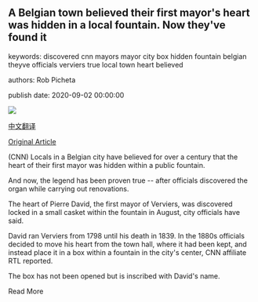 ## A Belgian town believed their first mayor's heart was hidden in a local fountain. Now they've found it

keywords: discovered cnn mayors mayor city box hidden fountain belgian theyve officials verviers true local town heart believed

authors: Rob Picheta

publish date: 2020-09-02 00:00:00

![](https://cdn.cnn.com/cnnnext/dam/assets/200902085401-restricted-pierre-david-heart-super-tease.jpg)

[中文翻译](A%20Belgian%20town%20believed%20their%20first%20mayor%27s%20heart%20was%20hidden%20in%20a%20local%20fountain.%20Now%20they%27ve%20found%20it_zh.md)

[Original Article](https://edition.cnn.com/2020/09/02/europe/pierre-david-heart-verviers-discovery-scli-intl/index.html)

(CNN) Locals in a Belgian city have believed for over a century that the heart of their first mayor was hidden within a public fountain.

And now, the legend has been proven true -- after officials discovered the organ while carrying out renovations.

The heart of Pierre David, the first mayor of Verviers, was discovered locked in a small casket within the fountain in August, city officials have said.

David ran Verviers from 1798 until his death in 1839. In the 1880s officials decided to move his heart from the town hall, where it had been kept, and instead place it in a box within a fountain in the city's center, CNN affiliate RTL reported.

The box has not been opened but is inscribed with David's name.

Read More